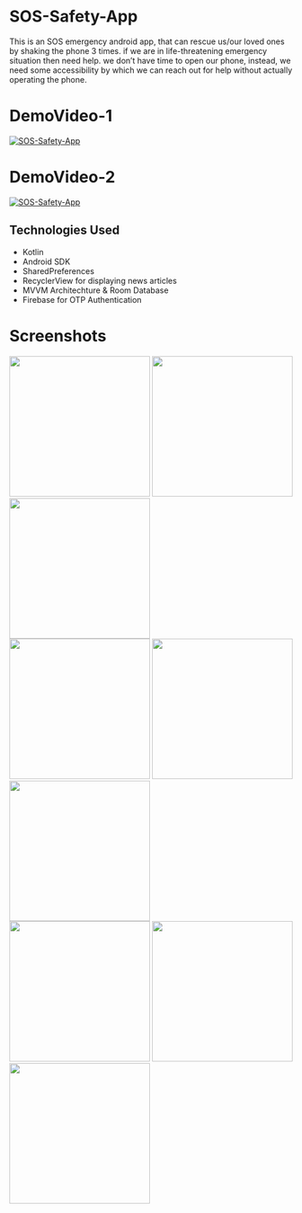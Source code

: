 # SOS-Safety-App
This is an SOS emergency android app, that can rescue us/our loved ones by shaking the phone 3 times. if we are in life-threatening emergency situation then need help. we don’t have time to open our phone, instead, we need some accessibility by which we can reach out for help without actually operating the phone.
# DemoVideo-1
[![SOS-Safety-App](https://img.youtube.com/vi/3EDkhrA3-9I/0.jpg)](https://www.youtube.com/watch?v=3EDkhrA3-9I)
# DemoVideo-2
[![SOS-Safety-App](https://img.youtube.com/vi/3EDkhrA3-9I/0.jpg)](https://www.youtube.com/shorts/02ftI3VudSs)

## Technologies Used

- Kotlin
- Android SDK
- SharedPreferences
- RecyclerView for displaying news articles
- MVVM Architechture & Room Database
- Firebase for OTP Authentication

# Screenshots
<div class="row">
      <img src="https://github.com/Vikash-3000/SOS-Safety-App/blob/main/screenshots/1700650139406.jpg" width="250">
      <img src="https://github.com/Vikash-3000/SOS-Safety-App/blob/main/screenshots/1700650139398.jpg" width="250">     
      <img src="https://github.com/Vikash-3000/SOS-Safety-App/blob/main/screenshots/1700650139388.jpg" width="250">
</div>

<div class="row">
      <img src="https://github.com/Vikash-3000/SOS-Safety-App/blob/main/screenshots/1700650139380.jpg" width="250">
      <img src="https://github.com/Vikash-3000/SOS-Safety-App/blob/main/screenshots/1700650139369.jpg" width="250">
      <img src="https://github.com/Vikash-3000/SOS-Safety-App/blob/main/screenshots/1700650139361.jpg" width="250">
</div>

<div class="row">
      <img src="https://github.com/Vikash-3000/SOS-Safety-App/blob/main/screenshots/1700650139344.jpg" width="250">
      <img src="https://github.com/Vikash-3000/SOS-Safety-App/blob/main/screenshots/1700650139328.jpg" width="250">
      <img src="https://github.com/Vikash-3000/SOS-Safety-App/blob/main/screenshots/1700650139307.jpg" width="250">
</div>
